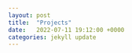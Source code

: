 ```yaml
---
layout: post
title:  "Projects"
date:   2022-07-11 19:12:00 +0000
categories: jekyll update
---
```

